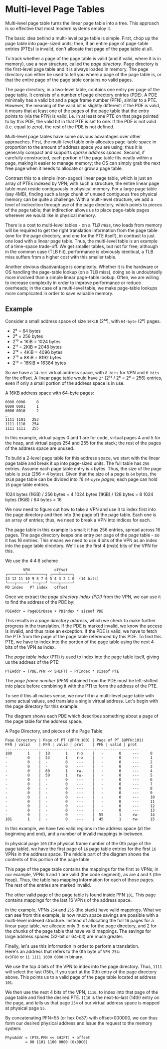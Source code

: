 # Multi-level Page Tables

Multi-level page table turns the linear page table into a tree. This approach is so effective that most modern systems employ it.

The basic idea behind a multi-level page table is simple. First, chop up the page table into page-sized units; then, if an entire page of page-table entries (PTEs) is invalid, don't allocate that page of the page table at all.

To track whether a page of the page table is valid (and if valid, where it is in memory), use a new structure, called the *page directory*. Page directory is the first-level page table and it is always loaded in memory. The page directory can either be used to tell you where a page of the page table is, or that the entire page of the page table contains no valid pages.

The page directory, in a two-level table, contains one entry per page of the page table. It consists of a number of page directory entries (PDE). A PDE minimally has a valid bit and a page frame number (PFN), similar to a PTE. However, the meaning of the valid bit is slightly different: if the PDE is valid, it means that at least one of the pages of the page table that the entry points to (via the PFN) is valid, i.e. in at least one PTE on that page pointed to by this PDE, the valid bit in that PTE is set to one. If the PDE is not valid (i.e. equal to zero), the rest of the PDE is not defined.

Multi-level page tables have some obvious advantages over other approaches. First, the multi-level table only allocates page-table space in proportion to the amount of address space you are using; thus it is generally compact and supports *sparse address spaces*. Second, if carefully constructed, each portion of the page table fits neatly within a page, making it easier to manage memory; the OS can simply grab the next free page when it needs to allocate or grow a page table.

Contrast this to a simple (non-paged) linear page table, which is just an array of PTEs indexed by VPN; with such a structure, the entire linear page table must reside contiguously in physical memory. For a large page table (say 4MB), finding such a large chunk of unused contiguous free physical memory can be quite a challenge. With a multi-level structure, we add a level of indirection through use of the page directory, which points to pieces of the page table; that indirection allows us to place page-table pages wherever we would like in physical memory.

There is a cost to multi-level tables - on a *TLB miss*, two loads from memory will be required to get the right translation information from the page table (one for the page directory, and one for the PTE itself), in contrast to just one load with a linear page table. Thus, the multi-level table is an example of a time-space trade-off. We get smaller tables, but not for free; although in the common case (TLB hit), performance is obviously identical, a TLB miss suffers from a higher cost with this smaller table.

Another obvious disadvantage is complexity. Whether it is the hardware or OS handling the page-table lookup (on a TLB miss), doing so is undoubtedly more involved than a simple linear page-table lookup. Often, we are willing to increase complexity in order to improve performance or reduce overheads; in the case of a multi-level table, we make page-table lookups more complicated in order to save valuable memory.

## Example

Consider a small address space of size `16KiB` (2¹⁴), with `64-byte` (2⁶) pages.

- 2⁶  =            64 bytes
- 2⁸  =           256 bytes
- 2¹⁰ =  1KiB =  1024 bytes
- 2¹¹ =  2KiB =  2048 bytes
- 2¹² =  4KiB =  4096 bytes
- 2¹³ =  8KiB =  8192 bytes
- 2¹⁴ = 16KiB = 16384 bytes

So we have a `14-bit` virtual address space, with `8 bits` for VPN and `6 bits` for the offset. A linear page table would have `2⁸` (2¹⁴ / 2⁶ = 2⁸ = 256) entries, even if only a small portion of the address space is in use.

A 16KB address space with 64-byte pages:
```
0000 0000     0
0000 0001     1
0000 0010     2
…
1111 1101   253
1111 1110   254
1111 1111   255
```

In this example, virtual pages 0 and 1 are for code, virtual pages 4 and 5 for the heap, and virtual pages 254 and 255 for the stack; the rest of the pages of the address space are unused.

To build a 2-level page table for this address space, we start with the linear page table and break it up into page-sized units. The full table has `256` entries. Assume each page table entry is `4` bytes. Thus, the size of the page table is `1KiB` (256 × 4 bytes). Given that the size of a page is `64` bytes, the `1KiB` page table can be divided into *16 `64-byte` pages*; each page can hold `16` page table entries.

1024 bytes (1KiB) / 256 bytes = 4
1024 bytes (1KiB) / 128 bytes = 8
1024 bytes (1KiB) /  64 bytes = 16

We now need to figure out how to take a VPN and use it to index first into the page directory and then into (the page of) the page table. Each one is an array of entries; thus, we need to break a VPN into indices for each.

The page table in this example is small; it has 256 entries, spread across 16 pages. The page directory keeps one entry per page of the page table - so it has 16 entries. This means we need to use 4 bits of the VPN as an index into the page table directory. We'll use the first 4 (msb) bits of the VPN for this.

We use the 4:4:6 scheme

```
        VPN           offset
┌────────┴────────┐ ┌───┴─────┐
13 12 11 10 9 8 7 6 5 4 3 2 1 0  (14 bits)
└───┬─────┘ └──┬──┘ └───┬─────┘
PD index   PT index   offset
```

Once we extract the *page directory index (PDI)* from the VPN, we can use it to find the address of the PDE by:

    PDEAddr = PageDirBase + PDIndex * sizeof PDE

This results in a *page directory address*, which we check to make further progress in the translation. If the PDE is marked invalid, we know the access is invalid, and thus raise an exception. If the PDE is valid, we have to fetch the PTE from the page of the page table referenced by this PDE. To find this PTE, we have to index into the portion of the page table using the next 4 bits of the VPN as index.

The *page table index* (PTI) is used to index into the page table itself, giving us the address of the PTE:

    PTEAddr = (PDE.PFN << SHIFT) + PTIndex * sizeof PTE

The *page frame number (PFN)* obtained from the PDE must be left-shifted into place before combining it with the PTI to form the address of the PTE.

To see if this all makes sense, we now fill in a multi-level page table with some actual values, and translate a single virtual address. Let's begin with the page directory for this example.

The diagram shows each PDE which describes something about a page of the page table for the address space.

A Page Directory, and pieces of the Page Table:
```
Page Directory | Page of PT (@PFN:100) | Page of PT (@PFN:101)
PFN | valid    | PFN | valid | prot    | PFN | valid | prot
------------------------------------------------------------
100       1    |  10       1    r-x    |   -       0     ---     0
-         0    |  23       1    r-x    |   -       0     ---     1
-         0    |  -        0    ---    |   -       0     ---     2
-         0    |  -        0    ---    |   -       0     ---     3
-         0    |  80       1    rw-    |   -       0     ---     4
-         0    |  59       1    rw-    |   -       0     ---     5
-         0    |  -        0    ---    |   -       0     ---     6
-         0    |  -        0    ---    |   -       0     ---     7
-         0    |  -        0    ---    |   -       0     ---     8
-         0    |  -        0    ---    |   -       0     ---     9
-         0    |  -        0    ---    |   -       0     ---     10
-         0    |  -        0    ---    |   -       0     ---     11
-         0    |  -        0    ---    |   -       0     ---     12
-         0    |  -        0    ---    |   -       0     ---     13
-         0    |  -        0    ---    |  55       1     rw-     14
101       1    |  -        0    ---    |  45       1     rw-     15
```

In this example, we have two valid regions in the address space (at the beginning and end), and a number of invalid mappings in-between.

In physical page `100` (the physical frame number of the 0th page of the page table), we have the first page of `16` page table entries for the first `16` VPNs in the address space. The middle part of the diagram shows the contents of this portion of the page table.

This page of the page table contains the mappings for the first `16` VPNs; in our example, VPNs `0` and `1` are valid (the code segment), as are `4` and `5` (the heap). Thus, the table has mapping information for each of those pages. The rest of the entries are marked invalid.

The other valid page of the page table is found inside PFN `101`. This page contains mappings for the last 16 VPNs of the address space.

In the example, VPNs `254` and `255` (the stack) have valid mappings. What we can see from this example, is how much space savings are possible with a multi-level indexed structure. Instead of allocating the full 16 pages for a linear page table, we allocate only 3: one for the page directory, and 2 for the chunks of the page table that have valid mappings. The savings for large address spaces (32-bit or 64-bit) are much greater.

Finally, let's use this information in order to perform a translation.   
Here's an address that refers to the 0th byte of `VPN 254`:   
`0x3F80` or `11 1111 1000 0000` in binary.

We use the top 4 bits of the VPN to index into the page directory. Thus, `1111` will select the last (15th, if you start at the 0th) entry of the page directory above. This points us to a valid page of the page table located at address `101`.

We then use the next 4 bits of the VPN, `1110`, to index into that page of the page table and find the desired PTE. `1110` is the next-to-last (14th) entry on the page, and tells us that page `254` of our virtual address space is mapped at physical page `55`.

By concatenating PFN=55 (or hex 0x37) with offset=000000, we can thus form our desired physical address and issue the request to the memory system:

    PhysAddr = (PTE.PFN << SHIFT) + offset
             = 00 1101 1100 0000 (0x0DC0)
